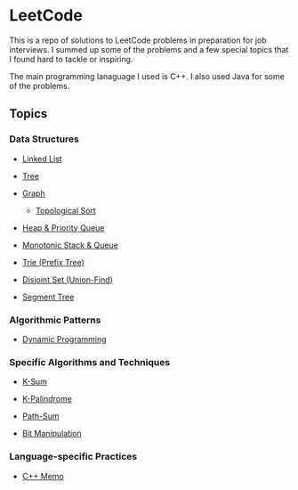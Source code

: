 # LeetCode

This is a repo of solutions to LeetCode problems in preparation for job interviews. I summed up some of the problems and a few special topics that I found hard to tackle or inspiring.

The main programming lanaguage I used is C++. I also used Java for some of the problems.

## Topics

### Data Structures

* [Linked List](Topics/Linked%20List.md)

* [Tree](Topics/Tree.md)

* [Graph](Topics/Graph.md)
  * [Topological Sort](Topics/Topological%20Sort.md)

* [Heap & Priority Queue](Topics/Heap%20&%20Priority%20Queue.md)

* [Monotonic Stack & Queue](Topics/Monotonic%20Stack%20&%20Queue.md)

* [Trie (Prefix Tree)](Topics/Trie.md)

* [Disjoint Set (Union-Find)](Topics/Disjoint%20Set.md)

* [Segment Tree](Topics/Segment%20Tree.md)

### Algorithmic Patterns

* [Dynamic Programming](Topics/Dynamic%20Programming.md)

### Specific Algorithms and Techniques

* [K-Sum](Topics/K-Sum.md)

* [K-Palindrome](Topics/K-Palindrome.md)

* [Path-Sum](Topics/Path-Sum.md)

* [Bit Manipulation](Topics/Bit%20Manipulation.md)

### Language-specific Practices

* [C++ Memo](Topics/C++%20Memo.md)
